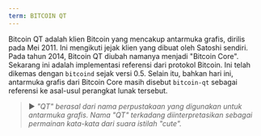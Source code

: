 ```yaml
---
term: BITCOIN QT
---
```


Bitcoin QT adalah klien Bitcoin yang mencakup antarmuka grafis, dirilis pada Mei 2011. Ini mengikuti jejak klien yang dibuat oleh Satoshi sendiri. Pada tahun 2014, Bitcoin QT diubah namanya menjadi "Bitcoin Core". Sekarang ini adalah implementasi referensi dari protokol Bitcoin. Ini telah dikemas dengan `bitcoind` sejak versi 0.5. Selain itu, bahkan hari ini, antarmuka grafis dari Bitcoin Core masih disebut `bitcoin-qt` sebagai referensi ke asal-usul perangkat lunak tersebut.

> ► *"QT" berasal dari nama perpustakaan yang digunakan untuk antarmuka grafis. Nama "QT" terkadang diinterpretasikan sebagai permainan kata-kata dari suara istilah "cute".*